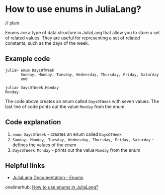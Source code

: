 # How to use enums in JuliaLang?
// plain

Enums are a type of data structure in JuliaLang that allow you to store a set of related values. They are useful for representing a set of related constants, such as the days of the week.

## Example code

```
julia> enum DaysOfWeek
       Sunday, Monday, Tuesday, Wednesday, Thursday, Friday, Saturday
       end

julia> DaysOfWeek.Monday
Monday
```

The code above creates an enum called `DaysOfWeek` with seven values. The last line of code prints out the value `Monday` from the enum.

## Code explanation


1. `enum DaysOfWeek` - creates an enum called `DaysOfWeek`
2. `Sunday, Monday, Tuesday, Wednesday, Thursday, Friday, Saturday` - defines the values of the enum
3. `DaysOfWeek.Monday` - prints out the value `Monday` from the enum

## Helpful links

- [JuliaLang Documentation - Enums](https://docs.julialang.org/en/v1/manual/enums/)

onelinerhub: [How to use enums in JuliaLang?](https://onelinerhub.com/julialang/how-to-use-enums-in-julialang)